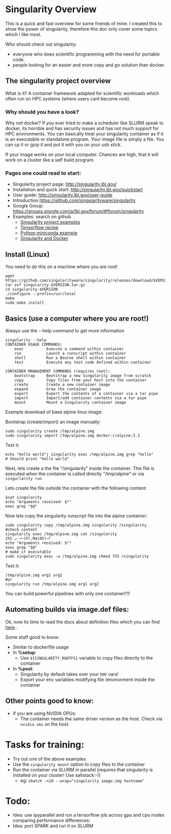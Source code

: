 # Singularity Overview
This is a quick and fast overview for some friends of mine.
I created this to show the power of singularity, therefore  this doc only cover some topics which i like most. 

Who should check out singularity:

- everyone who does scientific programming with the need for portable code.
- people looking for an easier and more copy and go solution than docker.

## The singularity project overview

What is it? A container framework adapted for scientific workloads which often run on HPC systems (where users cant become root). 

### Why should you have a look?
Why not docker? If you ever tried to make a scheduler like SLURM speak to docker, its horrible and has security issues and has not much support for HPC environments. 
You can basically treat your singularity container as if it is an executable or standalone program.
Your image file is simply a file. You can cp it or gzip it and put it with you on your usb stick. 

If your image works on your local computer. Chances are high, that it will work on a cluster like a self build program. 

### Pages one could read to start:
* Singularity project page: http://singularity.lbl.gov/
* Installation and quick start: http://singularity.lbl.gov/quickstart
* User guide: http://singularity.lbl.gov/user-guide
* Introduction https://github.com/singularityware/singularity
* Google Group: https://groups.google.com/a/lbl.gov/forum/#!forum/singularity
* Examples: search on github
    * [Singularity project examples](https://github.com/singularityware/singularity/tree/master/examples)
    * [Tensorflow recipe](https://github.com/drorlab/tf-singularity)
    * [Python miniconda example](https://github.com/georghildebrand/singularity_ipyparallel)
    * [Singularity and Docker](http://singularity.lbl.gov/docs-docker)

## Install (Linux)
You need to do this on a machine where you are root!

    wget https://github.com/singularityware/singularity/releases/download/$VERSION/singularity-$VERSION.tar.gz
    tar xvf singularity-$VERSION.tar.gz
    cd singularity-$VERSION
    ./configure --prefix=/usr/local
    make
    sudo make install

## Basics (use a computer where you are root!)

Always use the --help command to get more information

    singularity --help
    CONTAINER USAGE COMMANDS:
        exec          Execute a command within container
        run           Launch a runscript within container
        shell         Run a Bourne shell within container
        test          Execute any test code defined within container

    CONTAINER MANAGEMENT COMMANDS (requires root):
        bootstrap     Bootstrap a new Singularity image from scratch
        copy          Copy files from your host into the container
        create        Create a new container image
        expand        Grow the container image
        export        Export the contents of a container via a tar pipe
        import        Import/add container contents via a tar pipe
        mount         Mount a Singularity container image

Example download of base alpine linux image:

Bootstrap (create/import) an image manually:

    sudo singularity create /tmp/alpine.img
    sudo singularity import /tmp/alpine.img docker://alpine:3.3

Test it:

    echo "hello world"| singularity exec /tmp/alpine.img grep "hello"
    # Should print "hello world"

Next, lets create a the file "/singularity" inside the container.
This file is executed when the container is called directly "/tmp/alpine" or via `singurlarity run` 

Lets create the file outside the container with the following content:

    $cat singularity
    echo "Arguments received: $*"
    exec grep "$@"

Now lets copy the singularity runscript file into the alpine container:

    sudo singularity copy /tmp/alpine.img singularity /singularity
    #check content
    singularity exec /tmp/alpine.img cat /singularity                                                                                                                                                 255 ↵ ──(Fr,Mai05)─┘
    echo "Arguments received: $*"
    exec grep "$@"
    # make it executable
    sudo singularity exec -w /tmp/alpine.img chmod 755 /singularity

Test it:
    
    /tmp/alpine.img arg1 arg2 
    #or
    singularity run /tmp/alpine.img arg1 arg2    

You can build powerful pipelines with only one container!!1!

## Automating builds via image.def files:

Ok, now its time to read the docs about definition files which you can find [here](http://singularity.lbl.gov/bootstrap-image).. 

Some stuff good to know:
* Similar to dockerfile usage 
* In **%setup**:
    * Use `${SINGULARITY_ROOTFS}` variable to copy files directly to the container
* In **%post**:
    * Singularity by default takes over your `ENV` vars! 
    * Export your env variables modifying file /environment inside the container

## Other points good to know:

-   If you are using NVIDIA GPUs:
    - The container needs the same driver version as the host. Check via `nvidia smi` on the host.
 
    
   
# Tasks for training:
-   Try out one of the above examples
-   Use the `singularity mount` option to copy files to the container
-   Run the container via SLURM in parallel (requires that singularity is installed on your cluster! Use saltstack:-))
    - eg: `sbatch -n10 --wrap="singularity image.img hostname"`

# Todo:
- Idea: use ipyparallel and run a tensorflow job across gpu and cpu nodes comparing performance differences:
- Idea: port SPARK and run it on SLURM